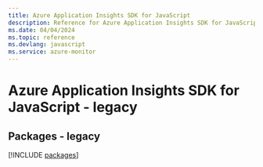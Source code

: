 ```yaml
---
title: Azure Application Insights SDK for JavaScript
description: Reference for Azure Application Insights SDK for JavaScript
ms.date: 04/04/2024
ms.topic: reference
ms.devlang: javascript
ms.service: azure-monitor
---
```

# Azure Application Insights SDK for JavaScript - legacy
## Packages - legacy
[!INCLUDE [packages](application-insights-index.md)]